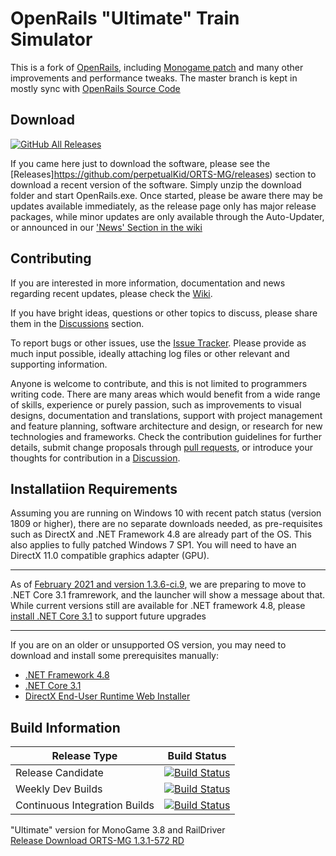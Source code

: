 # OpenRails "Ultimate" Train Simulator

This is a fork of [OpenRails](https://launchpad.net/or), including [Monogame patch](http://www.elvastower.com/forums/index.php?/topic/30924-going-beyond-the-4-gb-of-memory/page__view__findpost__p__237281) and many other improvements and performance tweaks. 
The master branch is kept in mostly sync with [OpenRails Source Code](https://github.com/openrails/openrails)

## Download
[![GitHub All Releases](https://img.shields.io/github/downloads/perpetualKid/orts-mg/total)](https://github.com/perpetualKid/ORTS-MG/releases/)

If you came here just to download the software, please see the [Releases]https://github.com/perpetualKid/ORTS-MG/releases) section to download a recent version of the software. Simply unzip the download folder and start OpenRails.exe. 
Once started, please be aware there may be updates available immediately, as the release page only has major release packages, while minor updates are only available through the Auto-Updater, or announced in our ['News' Section in the wiki](https://github.com/perpetualKid/ORTS-MG/wiki#news) 

## Contributing
If you are interested in more information, documentation and news regarding recent updates, please check the [Wiki](https://github.com/perpetualKid/ORTS-MG/wiki).

If you have bright ideas, questions or other topics to discuss, please share them in the [Discussions](https://github.com/perpetualKid/ORTS-MG/discussions) section.

To report bugs or other issues, use the [Issue Tracker](https://github.com/perpetualKid/ORTS-MG/issues). Please provide as much input possible, ideally attaching log files or other relevant and supporting information.

Anyone is welcome to contribute, and this is not limited to programmers writing code. There are many areas which would benefit from a wide range of skills, experience or purely passion, such as improvements to visual designs, documentation and translations, support with project management and feature planning, software architecture and design, or research for new technologies and frameworks. Check the contribution guidelines for further details, submit change proposals through [pull requests](https://github.com/perpetualKid/ORTS-MG/pulls), or introduce your thoughts for contribution in a [Discussion](https://github.com/perpetualKid/ORTS-MG/discussions).


## Installatiion Requirements

Assuming you are running on Windows 10 with recent patch status (version 1809 or higher), there are no separate downloads needed, as pre-requisites such as DirectX and .NET Framework 4.8 are already part of the OS. This also applies to fully patched Windows 7 SP1. You will need to have an DirectX 11.0 compatible graphics adapter (GPU).

*****
As of [February 2021 and version 1.3.6-ci.9](https://github.com/perpetualKid/ORTS-MG/wiki#2021-02-15-version-136-ci9), we are preparing to move to .NET Core 3.1 framrework, and the launcher will show a message about that. While current versions still are available for .NET framework 4.8, please [install .NET Core 3.1](https://dotnet.microsoft.com/download/dotnet/3.1/runtime) to support future upgrades     
*****

If you are on an older or unsupported OS version, you may need to download and install some prerequisites manually:

- [.NET Framework 4.8](https://dotnet.microsoft.com/download/dotnet-framework/net48)
- [.NET Core 3.1](https://dotnet.microsoft.com/download/dotnet/3.1/runtime)
- [DirectX End-User Runtime Web Installer ](https://www.microsoft.com/en-us/download/details.aspx?id=35&nowin10)
## Build Information

|Release Type|Build Status|
|------------|------------|
|Release Candidate|[![Build Status](https://dev.azure.com/perpetualKid/ORTS-MG/_apis/build/status/Build/ORTS-MG%20Master%20RC)](https://dev.azure.com/perpetualKid/ORTS-MG/_build?definitionId=1)|
|Weekly Dev Builds|[![Build Status](https://dev.azure.com/perpetualKid/ORTS-MG/_apis/build/status/Build/Scheduled%20Dev%20Build)](https://dev.azure.com/perpetualKid/ORTS-MG/_build?definitionId=15)|
|Continuous Integration Builds|[![Build Status](https://dev.azure.com/perpetualKid/ORTS-MG/_apis/build/status/Build/CI%20Builds)](https://dev.azure.com/perpetualKid/ORTS-MG/_build?definitionId=11)|

"Ultimate" version for MonoGame 3.8 and RailDriver<br> 
[Release Download ORTS-MG 1.3.1-572 RD](https://github.com/perpetualKid/ORTS-MG/releases/tag/1.3.1-572-7ce91a8bd)
